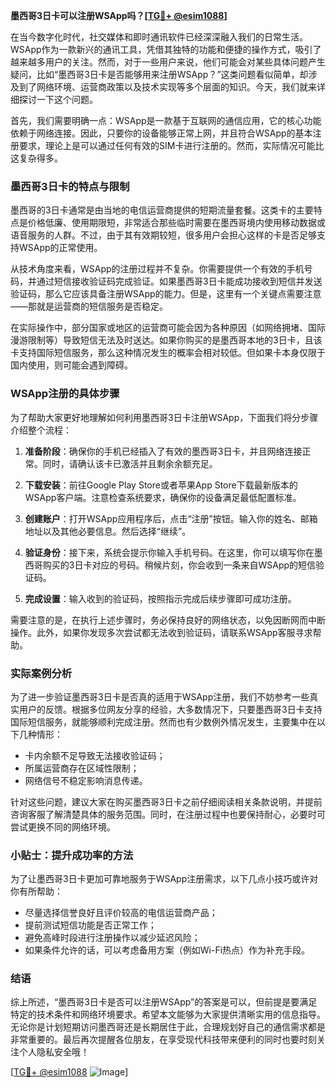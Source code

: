 **墨西哥3日卡可以注册WSApp吗？[[TG💪+ @esim1088](https://t.me/s/esim1088)]**

在当今数字化时代，社交媒体和即时通讯软件已经深深融入我们的日常生活。WSApp作为一款新兴的通讯工具，凭借其独特的功能和便捷的操作方式，吸引了越来越多用户的关注。然而，对于一些用户来说，他们可能会对某些具体问题产生疑问，比如“墨西哥3日卡是否能够用来注册WSApp？”这类问题看似简单，却涉及到了网络环境、运营商政策以及技术实现等多个层面的知识。今天，我们就来详细探讨一下这个问题。

首先，我们需要明确一点：WSApp是一款基于互联网的通信应用，它的核心功能依赖于网络连接。因此，只要你的设备能够正常上网，并且符合WSApp的基本注册要求，理论上是可以通过任何有效的SIM卡进行注册的。然而，实际情况可能比这复杂得多。

### 墨西哥3日卡的特点与限制

墨西哥的3日卡通常是由当地的电信运营商提供的短期流量套餐。这类卡的主要特点是价格低廉、使用期限短，非常适合那些临时需要在墨西哥境内使用移动数据或语音服务的人群。不过，由于其有效期较短，很多用户会担心这样的卡是否足够支持WSApp的正常使用。

从技术角度来看，WSApp的注册过程并不复杂。你需要提供一个有效的手机号码，并通过短信接收验证码完成验证。如果墨西哥3日卡能成功接收到短信并发送验证码，那么它应该具备注册WSApp的能力。但是，这里有一个关键点需要注意——那就是运营商的短信服务是否稳定。

在实际操作中，部分国家或地区的运营商可能会因为各种原因（如网络拥堵、国际漫游限制等）导致短信无法及时送达。如果你购买的是墨西哥本地的3日卡，且该卡支持国际短信服务，那么这种情况发生的概率会相对较低。但如果卡本身仅限于国内使用，则可能会遇到障碍。

### WSApp注册的具体步骤

为了帮助大家更好地理解如何利用墨西哥3日卡注册WSApp，下面我们将分步骤介绍整个流程：

1. **准备阶段**：确保你的手机已经插入了有效的墨西哥3日卡，并且网络连接正常。同时，请确认该卡已激活并且剩余余额充足。
   
2. **下载安装**：前往Google Play Store或者苹果App Store下载最新版本的WSApp客户端。注意检查系统要求，确保你的设备满足最低配置标准。

3. **创建账户**：打开WSApp应用程序后，点击“注册”按钮。输入你的姓名、邮箱地址以及其他必要信息。然后选择“继续”。

4. **验证身份**：接下来，系统会提示你输入手机号码。在这里，你可以填写你在墨西哥购买的3日卡对应的号码。稍候片刻，你会收到一条来自WSApp的短信验证码。

5. **完成设置**：输入收到的验证码，按照指示完成后续步骤即可成功注册。

需要注意的是，在执行上述步骤时，务必保持良好的网络状态，以免因断网而中断操作。此外，如果你发现多次尝试都无法收到验证码，请联系WSApp客服寻求帮助。

### 实际案例分析

为了进一步验证墨西哥3日卡是否真的适用于WSApp注册，我们不妨参考一些真实用户的反馈。根据多位网友分享的经验，大多数情况下，只要墨西哥3日卡支持国际短信服务，就能够顺利完成注册。然而也有少数例外情况发生，主要集中在以下几种情形：

- 卡内余额不足导致无法接收验证码；
- 所属运营商存在区域性限制；
- 网络信号不稳定影响消息传递。

针对这些问题，建议大家在购买墨西哥3日卡之前仔细阅读相关条款说明，并提前咨询客服了解清楚具体的服务范围。同时，在注册过程中也要保持耐心，必要时可尝试更换不同的网络环境。

### 小贴士：提升成功率的方法

为了让墨西哥3日卡更加可靠地服务于WSApp注册需求，以下几点小技巧或许对你有所帮助：

- 尽量选择信誉良好且评价较高的电信运营商产品；
- 提前测试短信功能是否正常工作；
- 避免高峰时段进行注册操作以减少延迟风险；
- 如果条件允许的话，可以考虑备用方案（例如Wi-Fi热点）作为补充手段。

### 结语

综上所述，“墨西哥3日卡是否可以注册WSApp”的答案是可以，但前提是要满足特定的技术条件和网络环境要求。希望本文能够为大家提供清晰实用的信息指导。无论你是计划短期访问墨西哥还是长期居住于此，合理规划好自己的通信需求都是非常重要的。最后再次提醒各位朋友，在享受现代科技带来便利的同时也要时刻关注个人隐私安全哦！

[[TG💪+ @esim1088](https://t.me/s/esim1088) ![Image](https://i.postimg.cc/4NQfJmqS/Snipaste-2025-05-13-00-14-12.png)]